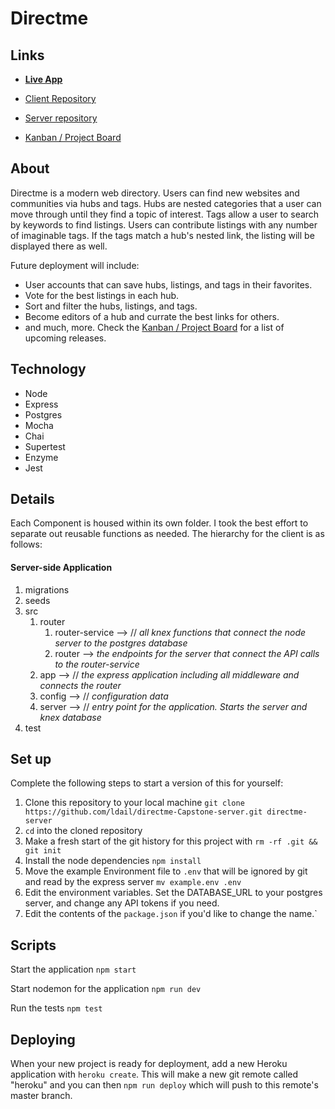 # Directme

## Links
* **[Live App](https://directme.now.sh/)**

* [Client Repository](https://github.com/ldail/directme-Capstone)
* [Server repository](https://github.com/ldail/directme-Capstone-server)
* [Kanban / Project Board](https://github.com/ldail/CapstoneI/projects)

## About
Directme is a modern web directory. Users can find new websites and communities via hubs and tags. Hubs are nested categories that a user can move through until they find a topic of interest. Tags allow a user to search by keywords to find listings. Users can contribute listings with any number of imaginable tags. If the tags match a hub's nested link, the listing will be displayed there as well.

Future deployment will include:
* User accounts that can save hubs, listings, and tags in their favorites.
* Vote for the best listings in each hub.
* Sort and filter the hubs, listings, and tags.
* Become editors of a hub and currate the best links for others.
* and much, more. Check the [Kanban / Project Board](https://github.com/ldail/CapstoneI/projects) for a list of upcoming releases.

## Technology 
* Node 
* Express
* Postgres
* Mocha
* Chai
* Supertest
* Enzyme
* Jest

## Details

Each Component is housed within its own folder. I took the best effort to separate out reusable functions as needed.
The hierarchy for the client is as follows:

#### Server-side Application
1. migrations
1. seeds 
1. src
	1. router
		1. router-service --> // *all knex functions that connect the node server to the postgres database*
		1. router --> *the endpoints for the server that connect the API calls to the router-service*
	1. app --> // *the express application including all middleware and connects the router*
	1. config --> // *configuration data*
	1. server --> // *entry point for the application. Starts the server and knex database*
1. test

## Set up

Complete the following steps to start a version of this for yourself:

1. Clone this repository to your local machine `git clone https://github.com/ldail/directme-Capstone-server.git directme-server`
2. `cd` into the cloned repository
3. Make a fresh start of the git history for this project with `rm -rf .git && git init`
4. Install the node dependencies `npm install`
5. Move the example Environment file to `.env` that will be ignored by git and read by the express server `mv example.env .env`
6. Edit the environment variables. Set the DATABASE_URL to your postgres server, and change any API tokens if you need.
7. Edit the contents of the `package.json` if you'd like to change the name.`


## Scripts

Start the application `npm start`

Start nodemon for the application `npm run dev`

Run the tests `npm test`

## Deploying

When your new project is ready for deployment, add a new Heroku application with `heroku create`. This will make a new git remote called "heroku" and you can then `npm run deploy` which will push to this remote's master branch.